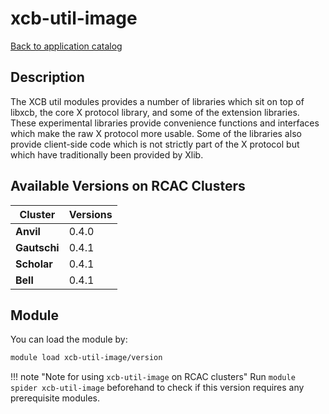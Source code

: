 # xcb-util-image

[Back to application catalog](../app_catalog.md)

## Description
The XCB util modules provides a number of libraries which sit on top of libxcb, the core X protocol library, and some of the extension libraries. These experimental libraries provide convenience functions and interfaces which make the raw X protocol more usable. Some of the libraries also provide client-side code which is not strictly part of the X protocol but which have traditionally been provided by Xlib.

## Available Versions on RCAC Clusters
|Cluster|Versions|
|---|---|
|**Anvil**|0.4.0|
|**Gautschi**|0.4.1|
|**Scholar**|0.4.1|
|**Bell**|0.4.1|

## Module
You can load the module by:

```bash
module load xcb-util-image/version
```

!!! note "Note for using `xcb-util-image` on RCAC clusters"
    Run `module spider xcb-util-image` beforehand to check if this version requires any prerequisite modules.
